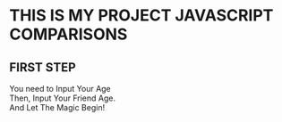 # THIS IS MY PROJECT JAVASCRIPT COMPARISONS

## FIRST STEP
You need to Input Your Age
<br>
Then, Input Your Friend Age.
<br>
And Let The Magic Begin!
